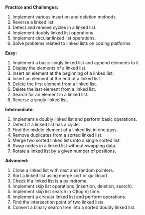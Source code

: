 **Practice and Challenges:**

1. Implement various insertion and deletion methods.
2. Reverse a linked list.
3. Detect and remove cycles in a linked list.
4. Implement doubly linked list operations.
5. Implement circular linked list operations.
6. Solve problems related to linked lists on coding platforms.

**Easy:**

1. Implement a basic singly linked list and append elements to it.
2. Display the elements of a linked list.
3. Insert an element at the beginning of a linked list.
4. Insert an element at the end of a linked list.
5. Delete the first element from a linked list.
6. Delete the last element from a linked list.
7. Search for an element in a linked list.
8. Reverse a singly linked list.

**Intermediate:**

1. Implement a doubly linked list and perform basic operations.
2. Detect if a linked list has a cycle.
3. Find the middle element of a linked list in one pass.
4. Remove duplicates from a sorted linked list.
5. Merge two sorted linked lists into a single sorted list.
6. Swap nodes in a linked list without swapping data.
7. Rotate a linked list by a given number of positions.

**Advanced:**

1. Clone a linked list with next and random pointers.
2. Sort a linked list using merge sort or quicksort.
3. Check if a linked list is a palindrome.
4. Implement skip list operations (insertion, deletion, search).
5. Implement skip list search in O(log n) time.
6. Implement a circular linked list and perform operations.
7. Find the intersection point of two linked lists.
8. Convert a binary search tree into a sorted doubly linked list.


